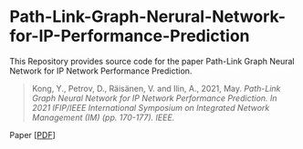 # Path-Link-Graph-Nerural-Network-for-IP-Performance-Prediction
This Repository provides source code for the paper Path-Link Graph Neural Network for IP Network Performance Prediction.

> Kong, Y., Petrov, D., Räisänen, V. and Ilin, A., 2021, May. <cite> Path-Link Graph Neural Network for IP Network Performance Prediction. In 2021 IFIP/IEEE International Symposium on Integrated Network Management (IM) (pp. 170-177). IEEE. </cite>

Paper [[PDF](https://dl.ifip.org/db/conf/im/im2021/211123.pdf)] 
